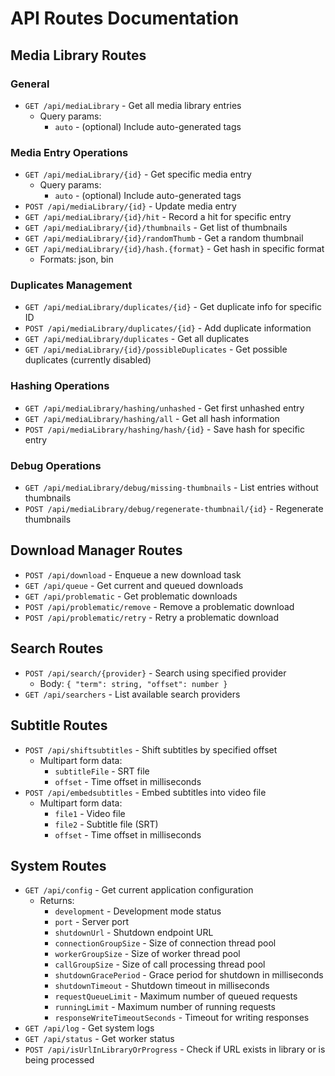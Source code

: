 # API Routes Documentation

## Media Library Routes

### General

- `GET /api/mediaLibrary` - Get all media library entries
    - Query params:
        - `auto` - (optional) Include auto-generated tags

### Media Entry Operations

- `GET /api/mediaLibrary/{id}` - Get specific media entry
    - Query params:
        - `auto` - (optional) Include auto-generated tags
- `POST /api/mediaLibrary/{id}` - Update media entry
- `GET /api/mediaLibrary/{id}/hit` - Record a hit for specific entry
- `GET /api/mediaLibrary/{id}/thumbnails` - Get list of thumbnails
- `GET /api/mediaLibrary/{id}/randomThumb` - Get a random thumbnail
- `GET /api/mediaLibrary/{id}/hash.{format}` - Get hash in specific format
    - Formats: json, bin

### Duplicates Management

- `GET /api/mediaLibrary/duplicates/{id}` - Get duplicate info for specific ID
- `POST /api/mediaLibrary/duplicates/{id}` - Add duplicate information
- `GET /api/mediaLibrary/duplicates` - Get all duplicates
- `GET /api/mediaLibrary/{id}/possibleDuplicates` - Get possible duplicates (currently disabled)

### Hashing Operations

- `GET /api/mediaLibrary/hashing/unhashed` - Get first unhashed entry
- `GET /api/mediaLibrary/hashing/all` - Get all hash information
- `POST /api/mediaLibrary/hashing/hash/{id}` - Save hash for specific entry

### Debug Operations

- `GET /api/mediaLibrary/debug/missing-thumbnails` - List entries without thumbnails
- `POST /api/mediaLibrary/debug/regenerate-thumbnail/{id}` - Regenerate thumbnails

## Download Manager Routes

- `POST /api/download` - Enqueue a new download task
- `GET /api/queue` - Get current and queued downloads
- `GET /api/problematic` - Get problematic downloads
- `POST /api/problematic/remove` - Remove a problematic download
- `POST /api/problematic/retry` - Retry a problematic download

## Search Routes

- `POST /api/search/{provider}` - Search using specified provider
    - Body: `{ "term": string, "offset": number }`
- `GET /api/searchers` - List available search providers

## Subtitle Routes

- `POST /api/shiftsubtitles` - Shift subtitles by specified offset
    - Multipart form data:
        - `subtitleFile` - SRT file
        - `offset` - Time offset in milliseconds
- `POST /api/embedsubtitles` - Embed subtitles into video file
    - Multipart form data:
        - `file1` - Video file
        - `file2` - Subtitle file (SRT)
        - `offset` - Time offset in milliseconds

## System Routes

- `GET /api/config` - Get current application configuration
    - Returns:
        - `development` - Development mode status
        - `port` - Server port
        - `shutdownUrl` - Shutdown endpoint URL
        - `connectionGroupSize` - Size of connection thread pool
        - `workerGroupSize` - Size of worker thread pool
        - `callGroupSize` - Size of call processing thread pool
        - `shutdownGracePeriod` - Grace period for shutdown in milliseconds
        - `shutdownTimeout` - Shutdown timeout in milliseconds
        - `requestQueueLimit` - Maximum number of queued requests
        - `runningLimit` - Maximum number of running requests
        - `responseWriteTimeoutSeconds` - Timeout for writing responses
- `GET /api/log` - Get system logs
- `GET /api/status` - Get worker status
- `POST /api/isUrlInLibraryOrProgress` - Check if URL exists in library or is being processed
